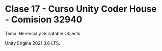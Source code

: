 # Clase 17 - Curso Unity Coder House - Comision 32940

Tema: Herencia y Scriptable Objects.

Unity Engine 2021.3.6 LTS.


